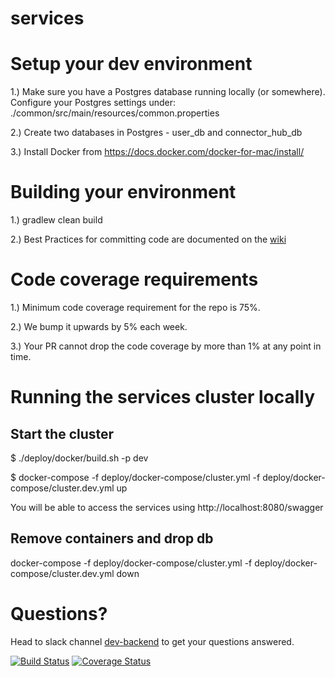 # services

# Setup your dev environment
1.) Make sure you have a Postgres database running locally (or somewhere). Configure your Postgres settings under: ./common/src/main/resources/common.properties

2.) Create two databases in Postgres - user_db and connector_hub_db

3.) Install Docker from https://docs.docker.com/docker-for-mac/install/

# Building your environment
1.) gradlew clean build

2.) Best Practices for committing code are documented on the [wiki](https://electricaio.atlassian.net/wiki/spaces/EA/pages/30703619/Commits+and+PRs)

# Code coverage requirements
1.) Minimum code coverage requirement for the repo is 75%.

2.) We bump it upwards by 5% each week.

3.) Your PR cannot drop the code coverage by more than 1% at any point in time.

# Running the services cluster locally
## Start the cluster
$ ./deploy/docker/build.sh -p dev

$ docker-compose -f deploy/docker-compose/cluster.yml -f deploy/docker-compose/cluster.dev.yml up

You will be able to access the services using http://localhost:8080/swagger

## Remove containers and drop db
docker-compose -f deploy/docker-compose/cluster.yml -f deploy/docker-compose/cluster.dev.yml down

# Questions?
Head to slack channel [dev-backend](https://electricaio.slack.com/messages/CDAG9KTUN/) to get your questions answered.

[![Build Status](https://travis-ci.com/electricaio/services.svg?token=XaPqFymCCMvmv4mU5F9x&branch=master)](https://travis-ci.com/electricaio/services)
[![Coverage Status](https://coveralls.io/repos/github/electricaio/services/badge.svg?branch=master&t=RKKuow)](https://coveralls.io/github/electricaio/services?branch=master)

